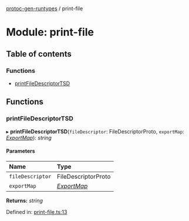 [protoc-gen-runtypes](../README.md) / print-file

# Module: print-file

## Table of contents

### Functions

- [printFileDescriptorTSD](print_file.md#printfiledescriptortsd)

## Functions

### printFileDescriptorTSD

▸ **printFileDescriptorTSD**(`fileDescriptor`: FileDescriptorProto, `exportMap`: [*ExportMap*](../classes/export_map.exportmap.md)): *string*

#### Parameters

| Name | Type |
| :------ | :------ |
| `fileDescriptor` | FileDescriptorProto |
| `exportMap` | [*ExportMap*](../classes/export_map.exportmap.md) |

**Returns:** *string*

Defined in: [print-file.ts:13](https://github.com/cobraz/protoc-gen-runtypes/blob/558b6cc/src/print-file.ts#L13)

